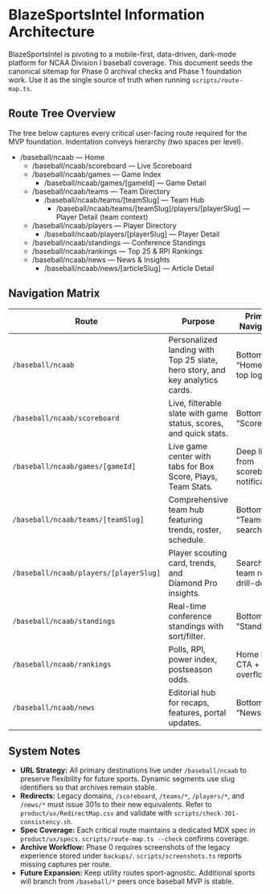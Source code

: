 # BlazeSportsIntel Information Architecture

BlazeSportsIntel is pivoting to a mobile-first, data-driven, dark-mode platform for NCAA Division I baseball coverage. This document seeds the canonical sitemap for Phase 0 archival checks and Phase 1 foundation work. Use it as the single source of truth when running `scripts/route-map.ts`.

## Route Tree Overview

The tree below captures every critical user-facing route required for the MVP foundation. Indentation conveys hierarchy (two spaces per level).

- /baseball/ncaab — Home
  - /baseball/ncaab/scoreboard — Live Scoreboard
  - /baseball/ncaab/games — Game Index
    - /baseball/ncaab/games/[gameId] — Game Detail
  - /baseball/ncaab/teams — Team Directory
    - /baseball/ncaab/teams/[teamSlug] — Team Hub
      - /baseball/ncaab/teams/[teamSlug]/players/[playerSlug] — Player Detail (team context)
  - /baseball/ncaab/players — Player Directory
    - /baseball/ncaab/players/[playerSlug] — Player Detail
  - /baseball/ncaab/standings — Conference Standings
  - /baseball/ncaab/rankings — Top 25 & RPI Rankings
  - /baseball/ncaab/news — News & Insights
    - /baseball/ncaab/news/[articleSlug] — Article Detail

## Navigation Matrix

| Route | Purpose | Primary Navigation | Mobile Entry Point |
| --- | --- | --- | --- |
| `/baseball/ncaab` | Personalized landing with Top 25 slate, hero story, and key analytics cards. | Bottom nav “Home” + top logo. | First screen after splash. |
| `/baseball/ncaab/scoreboard` | Live, filterable slate with game status, scores, and quick stats. | Bottom nav “Scores”. | Shortcut tile on home hero. |
| `/baseball/ncaab/games/[gameId]` | Live game center with tabs for Box Score, Plays, Team Stats. | Deep link from scoreboard, notifications. | Live alerts and schedule cards. |
| `/baseball/ncaab/teams/[teamSlug]` | Comprehensive team hub featuring trends, roster, schedule. | Bottom nav “Teams” + search. | Team search results and share links. |
| `/baseball/ncaab/players/[playerSlug]` | Player scouting card, trends, and Diamond Pro insights. | Search + team roster drill-down. | Player spotlight modules. |
| `/baseball/ncaab/standings` | Real-time conference standings with sort/filter. | Bottom nav “Standings”. | Standings widget on home. |
| `/baseball/ncaab/rankings` | Polls, RPI, power index, postseason odds. | Home hero CTA + nav overflow. | Rankings CTA on scoreboard. |
| `/baseball/ncaab/news` | Editorial hub for recaps, features, portal updates. | Bottom nav “News”. | Home story carousel. |

## System Notes

- **URL Strategy:** All primary destinations live under `/baseball/ncaab` to preserve flexibility for future sports. Dynamic segments use slug identifiers so that archives remain stable.
- **Redirects:** Legacy domains, `/scoreboard`, `/teams/*`, `/players/*`, and `/news/*` must issue 301s to their new equivalents. Refer to `product/ux/RedirectMap.csv` and validate with `scripts/check-301-consistency.sh`.
- **Spec Coverage:** Each critical route maintains a dedicated MDX spec in `product/ux/specs`. `scripts/route-map.ts --check` confirms coverage.
- **Archive Workflow:** Phase 0 requires screenshots of the legacy experience stored under `backups/`. `scripts/screenshots.ts` reports missing captures per route.
- **Future Expansion:** Keep utility routes sport-agnostic. Additional sports will branch from `/baseball/*` peers once baseball MVP is stable.

